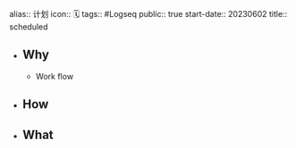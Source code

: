 alias:: 计划
icon:: 🗓️
tags:: #Logseq 
public:: true
start-date:: 20230602
title:: scheduled

- ## Why
  - Work flow
- ## How
- ## What